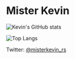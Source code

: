 # Mister Kevin

![Kevin's GitHub stats](https://github-readme-stats.vercel.app/api?username=kevinrodriguez-io&bg_color=30,e96443,904e95&title_color=fff&text_color=fff)

![Top Langs](https://github-readme-stats.vercel.app/api/top-langs/?username=kevinrodriguez-io&layout=compact&hide=Java,PHP,Javascript,CSS,HTML&bg_color=30,e96443,904e95&title_color=fff&text_color=fff&langs_count=8)

Twitter: [@misterkevin_rs](https://twitter.com/misterkevin_rs/)
